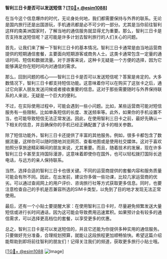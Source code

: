 **智利三日卡是否可以发送短信？[[TG💪+ @esim1088](https://t.me/s/esim1088)]**

在当今这个信息爆炸的时代，无论身处何地，我们都需要保持与外界的联系。无论是国内旅行还是出国游玩，手机通讯都是必不可少的一部分。尤其是当你前往智利这样的南美洲国家时，了解当地的通信服务就显得尤为重要。那么，智利三日卡是否支持发送短信呢？这可能是许多计划去智利旅行的人们关心的问题。

首先，让我们来了解一下智利三日卡的基本情况。智利三日卡通常是由当地运营商提供的短期通信套餐，主要面向短期游客或商务人士。这类卡通常包含一定量的通话时间、短信和数据流量。对于游客来说，这种卡无疑是一个方便的选择，因为它能够满足你在短时间内对通信的需求。

那么，回到问题的核心——智利三日卡是否可以发送短信呢？答案是肯定的。大多数情况下，智利三日卡都支持短信功能。这意味着你可以在购买了这张卡之后，通过它向家人朋友发送问候或者接收重要的信息。这对于那些需要随时与外界保持联系的人来说，无疑是一个巨大的便利。

不过，在实际使用过程中，可能会遇到一些小问题。比如，某些运营商可能对短信服务有一些限制，比如单条短信的长度、发送频率等。此外，如果你的手机设置不当，也可能导致短信无法正常发送。因此，在使用智利三日卡之前，最好先确认一下相关的信息，并且确保你的手机已经正确配置了该卡的相关参数。

除了短信功能外，智利三日卡还提供了丰富的其他服务。例如，很多卡都包含了数据流量，这样你可以随时随地浏览网页、查看地图或是使用社交媒体。这对于喜欢拍照分享旅途精彩瞬间的朋友来说，尤其重要。而且，随着技术的发展，现在许多智利三日卡甚至支持国际漫游，这意味着即使你在国外，也可以轻松拨打国际长途电话，与远方的亲人保持联系。

当然，选择合适的智利三日卡也很关键。不同的运营商提供的套餐内容和服务质量可能会有所不同。因此，在出发前，建议你多做一些功课，比较几家运营商的优劣。可以通过查阅网上的用户评价、咨询旅行社等方式获取更多信息。同时，也要注意检查自己的手机是否兼容所选的SIM卡类型，以免到了目的地才发现无法正常使用。

最后，还有一个小贴士要提醒大家：在使用智利三日卡时，尽量避免频繁发送大量短信或进行长时间通话，因为这可能会导致费用迅速累积。如果预计会有较多的通信需求，可以选择更高档位的套餐，以享受更多的优惠。

总之，智利三日卡是可以发送短信的，并且它还能为你提供多种实用的通信服务。只要做好充分准备，合理规划预算，就能让这段旅程更加顺畅愉快。希望这篇介绍能帮助到即将前往智利的朋友们！记得关注我们的频道，获取更多旅行小贴士哦。

[[TG💪+ @esim1088](https://t.me/s/esim1088) ![Image](https://i.postimg.cc/4NQfJmqS/Snipaste-2025-05-13-00-14-12.png)]
